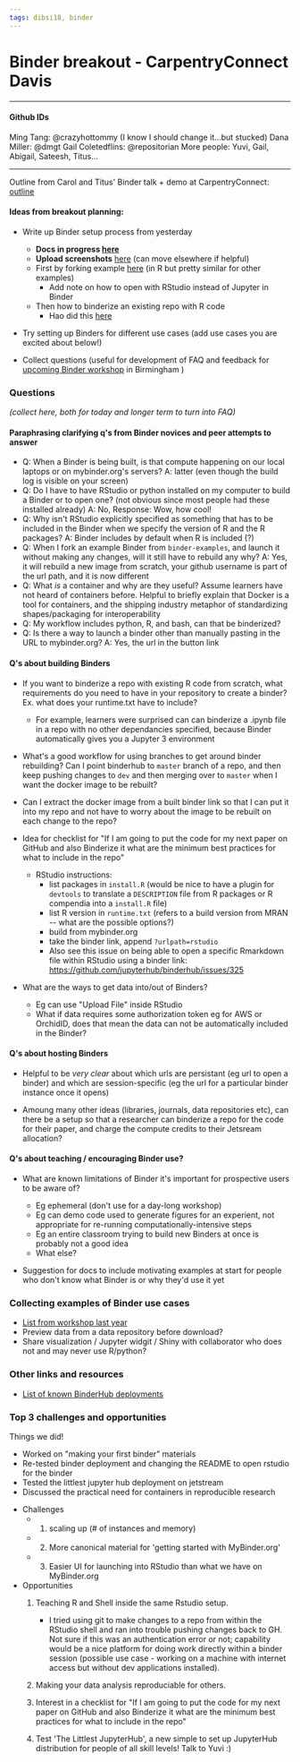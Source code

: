 ```yaml
---
tags: dibsi18, binder
---
```

# Binder breakout - CarpentryConnect Davis 
---
#### Github IDs
Ming Tang: @crazyhottommy (I know I should change it...but stucked)
Dana Miller: @dmgt
Gail Coletedflins: @repositorian
More people: Yuvi, Gail, Abigail, Sateesh, Titus...

---
Outline from Carol and Titus' Binder talk + demo at CarpentryConnect: [outline](Binder%20breakout%20-%20CarpentryConnect%20Davis.md)

#### Ideas from breakout planning: 
- Write up Binder setup process from yesterday
    - **Docs in progress [here](Making%20your%20very%20first%20Binder.md)**
    - **Upload screenshots** [here](https://github.com/dmgt/binder_tutorial_screenshots) (can move elsewhere if helpful)
    - First by forking example [here](https://github.com/binder-examples/r) (in R but pretty similar for other examples)
        - Add note on how to open with RStudio instead of Jupyter in Binder
    - Then how to binderize an existing repo with R code 
        - Hao did this [here](https://github.com/ha0ye/Power_of_Irma)

- Try setting up Binders for different use cases (add use cases you are excited about below!)
- Collect questions (useful for development of FAQ and feedback for [upcoming Binder workshop](https://github.com/dib-lab/CarpentryConWest18/issues/4#issuecomment-400768559) in Birmingham )


### Questions
*(collect  here, both for today and longer term to turn into FAQ)*

#### Paraphrasing  clarifying q's from Binder novices and peer attempts to answer
- Q: When a Binder is being built, is that compute happening on our local laptops or on mybinder.org's servers? A: latter (even though the build log is visible on your screen)
- Q: Do I have to have RStudio or python installed on my computer to build a Binder or to open one? (not obvious since most people had these installed already) A: No,  Response: Wow, how cool!
- Q: Why isn't RStudio explicitly specified as something that has to be included in the Binder when we specify the version of R and the R packages? A: Binder includes by default when R is included (?)
- Q: When I fork an example Binder from `binder-examples`, and launch it without making any changes, will it still have to rebuild any why? A: Yes, it will rebuild a new image from scratch, your github username is part of the url path, and it is now different
- Q: What *is* a container and why are they useful? Assume learners have not heard of containers before. Helpful to briefly explain that Docker is a tool for containers, and the shipping industry metaphor of standardizing shapes/packaging for interoperability
- Q: My workflow includes python, R, and bash, can that be binderized? 
- Q: Is there a way to launch a binder other than manually pasting in the URL to mybinder.org? A: Yes, the url in the button link

#### Q's about building Binders
-  If you want to binderize a repo with existing R code from scratch, what requirements do you need to have in your repository to create a binder? Ex. what does your runtime.txt have to include? 
    - For example, learners were surprised can can binderize a .ipynb file in a repo with no other dependancies specified, because Binder automatically gives you a Jupyter 3 environment

- What's a good workflow for using branches to get around binder rebuilding? Can I point binderhub to `master` branch of a repo, and then keep pushing changes to `dev` and then merging over to `master` when I want the docker image to be rebuilt?
- Can I extract the docker image from a built binder link so that I can put it into my repo and not have to worry about the image to be rebuilt on each change to the repo?

- Idea for checklist for "If I am going to put the code for my next paper on GitHub and also Binderize it what are the minimum best practices for what to include in the repo"
    * RStudio instructions:
        - list packages in `install.R` (would be nice to have a plugin for `devtools` to translate a `DESCRIPTION` file from R packages or R compendia into a `install.R` file)
        - list R version in `runtime.txt` (refers to a build version from MRAN -- what are the possible options?)
        - build from mybinder.org
        - take the binder link, append `?urlpath=rstudio`
        - Also see this issue on being able to open a specific Rmarkdown file within RStudio using a binder link: https://github.com/jupyterhub/binderhub/issues/325

- What are the ways to get data into/out of Binders?
    - Eg can use "Upload File" inside RStudio
    - What if data requires some authorization token eg for AWS or OrchidID, does that mean the data can not be automatically included in the Binder? 

#### Q's about hosting Binders
- Helpful to be *very clear* about which urls are persistant (eg url to open a binder)  and which are session-specific (eg the url for a particular binder instance once it opens)

- Amoung many other ideas (libraries, journals, data repositories etc), can there be a setup so that a researcher can binderize a repo for the code for their paper, and charge the compute credits to their Jetsream allocation?

#### Q's about teaching / encouraging Binder use?

- What are known limitations of Binder it's important for prospective users to be aware of?
    - Eg ephemeral (don't use for a day-long workshop)
    - Eg can demo code used to generate figures for an experient, not appropriate for re-running computationally-intensive  steps
    - Eg an entire classroom trying to build new Binders at once is probably not a good idea
    - What else?

- Suggestion for docs to include motivating examples at start for people who don't know what Binder is or why they'd use it yet

### Collecting examples of Binder use cases
- [List from workshop last year](https://github.com/ctb/2017-binder-workshop-notes/blob/master/Binder%20workshop%20in%20flight%20-%20schedule,%20links,%20etc.md#use-cases-for-binder)
- Preview data from a data repository before download?
- Share visualization / Jupyter widgit / Shiny with collaborator who does not and may never use R/python?

### Other links and resources
- [List of known BinderHub deployments](https://binderhub.readthedocs.io/en/latest/known-deployments.html)


### Top 3 challenges and opportunities

Things we did!
- Worked on "making your first binder" materials 
- Re-tested binder deployment and changing the README to open rstudio for the binder
- Tested the littlest jupyter hub deployment on jetstream
- Discussed the practical need for containers in reproducible research

* Challenges
    * 1. scaling up (# of instances and memory)
    * 2. More canonical material for 'getting started with MyBinder.org'
    * 3. Easier UI for launching into RStudio than what we have on MyBinder.org
* Opportunities
    1. Teaching R and Shell inside the same Rstudio setup.
        - I tried using git to make changes to a repo from within the RStudio shell and ran into trouble pushing changes back to GH. Not sure if this was an authentication error or not; capability would be a nice platform for doing work directly within a binder session (possible use case - working on a machine with internet access but without dev applications installed).
    2. Making your data analysis reproduciable for others.
    3. Interest in a checklist for "If I am going to put the code for my next paper on GitHub and also Binderize it what are the minimum best practices for what to include in the repo"
    
    4. Test 'The Littlest JupyterHub', a new simple to set up JupyterHub distribution for people of all skill levels! Talk to Yuvi :)

